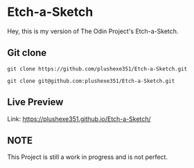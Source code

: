 # Etch-a-Sketch

Hey, this is my version of The Odin Project's Etch-a-Sketch.

## Git clone

`git clone https://github.com/plushexe351/Etch-a-Sketch.git`

`git clone git@github.com:plushexe351/Etch-a-Sketch.git`

## Live Preview

Link: https://plushexe351.github.io/Etch-a-Sketch/

## NOTE

This Project is still a work in progress and is not perfect.
